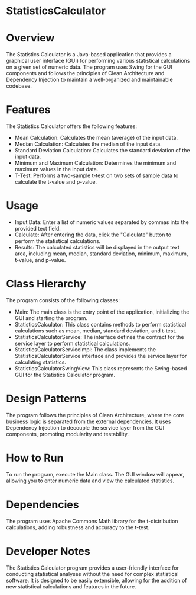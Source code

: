 # StatisticsCalculator
# Overview
The Statistics Calculator is a Java-based application that provides a graphical user interface (GUI) for performing various statistical calculations on a given set of numeric data. The program uses Swing for the GUI components and follows the principles of Clean Architecture and Dependency Injection to maintain a well-organized and maintainable codebase.

# Features
The Statistics Calculator offers the following features:

- Mean Calculation: Calculates the mean (average) of the input data.
- Median Calculation: Calculates the median of the input data.
- Standard Deviation Calculation: Calculates the standard deviation of the input data.
- Minimum and Maximum Calculation: Determines the minimum and maximum values in the input data.
- T-Test: Performs a two-sample t-test on two sets of sample data to calculate the t-value and p-value.
# Usage
- Input Data: Enter a list of numeric values separated by commas into the provided text field.
- Calculate: After entering the data, click the "Calculate" button to perform the statistical calculations.
- Results: The calculated statistics will be displayed in the output text area, including mean, median, standard deviation, minimum, maximum, t-value, and p-value.
# Class Hierarchy
The program consists of the following classes:

- Main: The main class is the entry point of the application, initializing the GUI and starting the program.
- StatisticsCalculator: This class contains methods to perform statistical calculations such as mean, median, standard deviation, and t-test.
- StatisticsCalculatorService: The interface defines the contract for the service layer to perform statistical calculations.
- StatisticsCalculatorServiceImpl: The class implements the StatisticsCalculatorService interface and provides the service layer for calculating statistics.
- StatisticsCalculatorSwingView: This class represents the Swing-based GUI for the Statistics Calculator program.
# Design Patterns
The program follows the principles of Clean Architecture, where the core business logic is separated from the external dependencies. It uses Dependency Injection to decouple the service layer from the GUI components, promoting modularity and testability.

# How to Run
To run the program, execute the Main class. The GUI window will appear, allowing you to enter numeric data and view the calculated statistics.

# Dependencies
The program uses Apache Commons Math library for the t-distribution calculations, adding robustness and accuracy to the t-test.

# Developer Notes
The Statistics Calculator program provides a user-friendly interface for conducting statistical analyses without the need for complex statistical software. It is designed to be easily extensible, allowing for the addition of new statistical calculations and features in the future.




